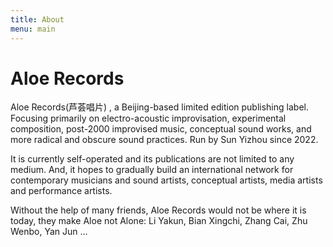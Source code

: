```yaml
---
title: About
menu: main
---
```

# Aloe Records

Aloe Records(芦荟唱片) , a Beijing-based limited edition publishing label. Focusing primarily on electro-acoustic improvisation, experimental composition, post-2000 improvised music, conceptual sound works, and more radical and obscure sound practices. Run by Sun Yizhou since 2022.

It is currently self-operated and its publications are not limited to any medium. And, it hopes to gradually build an international network for contemporary musicians and sound artists, conceptual artists, media artists and performance artists.

Without the help of many friends, Aloe Records would not be where it is today, they make Aloe not Alone: Li Yakun, Bian Xingchi, Zhang Cai, Zhu Wenbo, Yan Jun ...